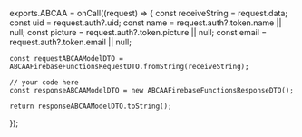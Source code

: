 exports.ABCAA = onCall((request) => {
    const receiveString = request.data;
    const uid = request.auth?.uid;
    const name = request.auth?.token.name || null;
    const picture = request.auth?.token.picture || null;
    const email = request.auth?.token.email || null;

    const requestABCAAModelDTO = ABCAAFirebaseFunctionsRequestDTO.fromString(receiveString);

    // your code here
    const responseABCAAModelDTO = new ABCAAFirebaseFunctionsResponseDTO();

    return responseABCAAModelDTO.toString();
});
